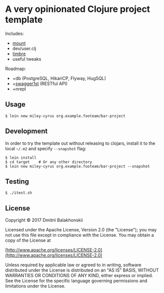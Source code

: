 # A very opinionated Clojure project template

Includes:

* [mount]()
* dev/user.clj
* [timbre]()
* useful tweaks
    
Roadmap:

* +db (PostgreSQL, HikariCP, Flyway, HugSQL)
* +[swagger1st]() (RESTful API)
* +nrepl

## Usage

```
$ lein new miley-cyrus org.example.footeam/bar-project
```

## Development

In order to try the template out without releasing to clojars, install it to the local `~/.m2` and specify `--snapshot` flag:

```
$ lein install
$ cd target    # Or any other directory
$ lein new miley-cyrus org.example.footeam/bar-project --snapshot
```

## Testing

```
$ ./itest.sh
```

## License

Copyright © 2017 Dmitrii Balakhonskii

Licensed under the Apache License, Version 2.0 (the "License");
you may not use this file except in compliance with the License.
You may obtain a copy of the License at

   [http://www.apache.org/licenses/LICENSE-2.0](http://www.apache.org/licenses/LICENSE-2.0)

Unless required by applicable law or agreed to in writing, software
distributed under the License is distributed on an "AS IS" BASIS,
WITHOUT WARRANTIES OR CONDITIONS OF ANY KIND, either express or implied.
See the License for the specific language governing permissions and
limitations under the License.

